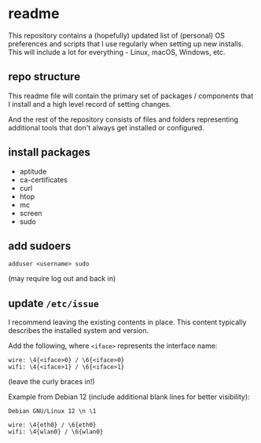 # readme

This repository contains a (hopefully) updated list of (personal) OS preferences and scripts that I use regularly when setting up new installs. This will include a lot for everything - Linux, macOS, Windows, etc.

## repo structure

This readme file will contain the primary set of packages / components that I install and a high level record of setting changes.

And the rest of the repository consists of files and folders representing additional tools that don't always get installed or configured.

## install packages

- aptitude
- ca-certificates
- curl
- htop
- mc
- screen
- sudo

## add sudoers

```
adduser <username> sudo
```
(may require log out and back in)

## update `/etc/issue`

I recommend leaving the existing contents in place. This content typically describes the installed system and version.

Add the following, where `<iface>` represents the interface name:
```
wire: \4{<iface>0} / \6{<iface>0}
wifi: \4{<iface>1} / \6{<iface>1}
```
(leave the curly braces in!)

Example from Debian 12 (include additional blank lines for better visibility):
```
Debian GNU/Linux 12 \n \1

wire: \4{eth0} / \6{eth0}
wifi: \4{wlan0} / \6{wlan0}


```
